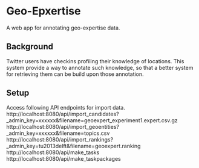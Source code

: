 Geo-Epxertise
=============

A web app for annotating geo-expertise data.


Background
----------

Twitter users have checkins profiling their knowledge of locations. This system provide
a way to annotate such knowledge, so that a better system for retrieving them can be build
upon those annotation.


Setup
-----

Access following API endpoints for import data.
http://localhost:8080/api/import_candidates?_admin_key=xxxxxx&filename=geoexpert_experiment1.expert.csv.gz
http://localhost:8080/api/import_geoentities?_admin_key=xxxxxx&filename=topics.csv
http://localhost:8080/api/import_rankings?_admin_key=tu2013delft&filename=geoexpert.ranking
http://localhost:8080/api/make_tasks
http://localhost:8080/api/make_taskpackages
